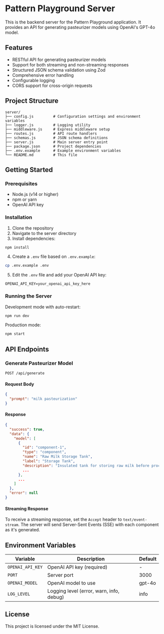 # Pattern Playground Server

This is the backend server for the Pattern Playground application. It provides an API for generating pasteurizer models using OpenAI's GPT-4o model.

## Features

- RESTful API for generating pasteurizer models
- Support for both streaming and non-streaming responses
- Structured JSON schema validation using Zod
- Comprehensive error handling
- Configurable logging
- CORS support for cross-origin requests

## Project Structure

```
server/
├── config.js         # Configuration settings and environment variables
├── logger.js         # Logging utility
├── middleware.js     # Express middleware setup
├── routes.js         # API route handlers
├── schemas.js        # JSON schema definitions
├── server.js         # Main server entry point
├── package.json      # Project dependencies
├── .env.example      # Example environment variables
└── README.md         # This file
```

## Getting Started

### Prerequisites

- Node.js (v14 or higher)
- npm or yarn
- OpenAI API key

### Installation

1. Clone the repository
2. Navigate to the server directory
3. Install dependencies:

```bash
npm install
```

4. Create a `.env` file based on `.env.example`:

```bash
cp .env.example .env
```

5. Edit the `.env` file and add your OpenAI API key:

```
OPENAI_API_KEY=your_openai_api_key_here
```

### Running the Server

Development mode with auto-restart:

```bash
npm run dev
```

Production mode:

```bash
npm start
```

## API Endpoints

### Generate Pasteurizer Model

```
POST /api/generate
```

#### Request Body

```json
{
  "prompt": "milk pasteurization"
}
```

#### Response

```json
{
  "success": true,
  "data": {
    "model": [
      {
        "id": "component-1",
        "type": "component",
        "name": "Raw Milk Storage Tank",
        "label": "Storage Tank",
        "description": "Insulated tank for storing raw milk before processing",
        ...
      },
      ...
    ]
  },
  "error": null
}
```

#### Streaming Response

To receive a streaming response, set the `Accept` header to `text/event-stream`. The server will send Server-Sent Events (SSE) with each component as it's generated.

## Environment Variables

| Variable | Description | Default |
|----------|-------------|---------|
| `OPENAI_API_KEY` | OpenAI API key (required) | - |
| `PORT` | Server port | 3000 |
| `OPENAI_MODEL` | OpenAI model to use | gpt-4o |
| `LOG_LEVEL` | Logging level (error, warn, info, debug) | info |

## License

This project is licensed under the MIT License.
